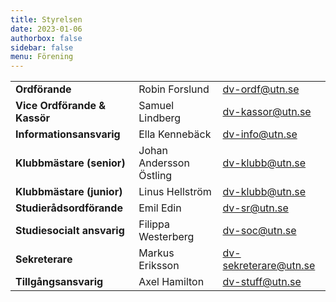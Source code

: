 ```yaml
---
title: Styrelsen
date: 2023-01-06
authorbox: false
sidebar: false
menu: Förening
---
```


|    |   |   | 
|---|---|---|
| **Ordförande** | Robin Forslund  | dv-ordf@utn.se  | 
| **Vice Ordförande & Kassör** | Samuel Lindberg  | dv-kassor@utn.se  |
| **Informationsansvarig** | Ella Kennebäck | dv-info@utn.se |
| **Klubbmästare (senior)** | Johan Andersson Östling | dv-klubb@utn.se |
| **Klubbmästare (junior)** | Linus Hellström | dv-klubb@utn.se |
| **Studierådsordförande** | Emil Edin | dv-sr@utn.se | 
| **Studiesocialt ansvarig** | Filippa Westerberg | dv-soc@utn.se  |
| **Sekreterare** | Markus Eriksson | dv-sekreterare@utn.se |
| **Tillgångsansvarig** | Axel Hamilton | dv-stuff@utn.se |
